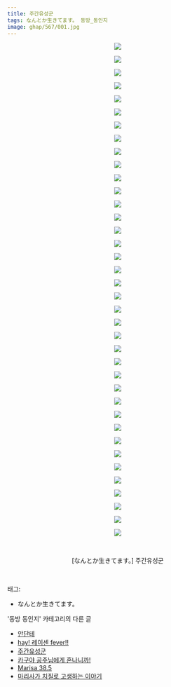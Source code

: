 ```yaml
---
title: 주간유성군
tags: なんとか生きてます。 동방_동인지
image: ghap/567/001.jpg
---
```

<div class="article">
<p style="text-align: center; clear: none; float: none;"><img src="{{ site.nasurl }}/ghap/567/001.jpg"/></p>
<p style="text-align: center; clear: none; float: none;"><img src="{{ site.nasurl }}/ghap/567/002.jpg"/></p>
<p style="text-align: center; clear: none; float: none;"><img src="{{ site.nasurl }}/ghap/567/003.jpg"/></p>
<p style="text-align: center; clear: none; float: none;"><img src="{{ site.nasurl }}/ghap/567/004.jpg"/></p>
<p style="text-align: center; clear: none; float: none;"><img src="{{ site.nasurl }}/ghap/567/005.jpg"/></p>
<p style="text-align: center; clear: none; float: none;"><img src="{{ site.nasurl }}/ghap/567/006.jpg"/></p>
<p style="text-align: center; clear: none; float: none;"><img src="{{ site.nasurl }}/ghap/567/007.jpg"/></p>
<p style="text-align: center; clear: none; float: none;"><img src="{{ site.nasurl }}/ghap/567/008.jpg"/></p>
<p style="text-align: center; clear: none; float: none;"><img src="{{ site.nasurl }}/ghap/567/009.jpg"/></p>
<p style="text-align: center; clear: none; float: none;"><img src="{{ site.nasurl }}/ghap/567/010.jpg"/></p>
<p style="text-align: center; clear: none; float: none;"><img src="{{ site.nasurl }}/ghap/567/011.jpg"/></p>
<p style="text-align: center; clear: none; float: none;"><img src="{{ site.nasurl }}/ghap/567/012.jpg"/></p>
<p style="text-align: center; clear: none; float: none;"><img src="{{ site.nasurl }}/ghap/567/013.jpg"/></p>
<p style="text-align: center; clear: none; float: none;"><img src="{{ site.nasurl }}/ghap/567/014.jpg"/></p>
<p style="text-align: center; clear: none; float: none;"><img src="{{ site.nasurl }}/ghap/567/015.jpg"/></p>
<p style="text-align: center; clear: none; float: none;"><img src="{{ site.nasurl }}/ghap/567/016.jpg"/></p>
<p style="text-align: center; clear: none; float: none;"><img src="{{ site.nasurl }}/ghap/567/017.jpg"/></p>
<p style="text-align: center; clear: none; float: none;"><img src="{{ site.nasurl }}/ghap/567/018.jpg"/></p>
<p style="text-align: center; clear: none; float: none;"><img src="{{ site.nasurl }}/ghap/567/019.jpg"/></p>
<p style="text-align: center; clear: none; float: none;"><img src="{{ site.nasurl }}/ghap/567/020.jpg"/></p>
<p style="text-align: center; clear: none; float: none;"><img src="{{ site.nasurl }}/ghap/567/021.jpg"/></p>
<p style="text-align: center; clear: none; float: none;"><img src="{{ site.nasurl }}/ghap/567/022.jpg"/></p>
<p style="text-align: center; clear: none; float: none;"><img src="{{ site.nasurl }}/ghap/567/023.jpg"/></p>
<p style="text-align: center; clear: none; float: none;"><img src="{{ site.nasurl }}/ghap/567/024.jpg"/></p>
<p style="text-align: center; clear: none; float: none;"><img src="{{ site.nasurl }}/ghap/567/025.jpg"/></p>
<p style="text-align: center; clear: none; float: none;"><img src="{{ site.nasurl }}/ghap/567/026.jpg"/></p>
<p style="text-align: center; clear: none; float: none;"><img src="{{ site.nasurl }}/ghap/567/027.jpg"/></p>
<p style="text-align: center; clear: none; float: none;"><img src="{{ site.nasurl }}/ghap/567/028.jpg"/></p>
<p style="text-align: center; clear: none; float: none;"><img src="{{ site.nasurl }}/ghap/567/029.jpg"/></p>
<p style="text-align: center; clear: none; float: none;"><img src="{{ site.nasurl }}/ghap/567/030.jpg"/></p>
<p style="text-align: center; clear: none; float: none;"><img src="{{ site.nasurl }}/ghap/567/031.jpg"/></p>
<p style="text-align: center; clear: none; float: none;"><img src="{{ site.nasurl }}/ghap/567/032.jpg"/></p>
<p style="text-align: center; clear: none; float: none;"><img src="{{ site.nasurl }}/ghap/567/033.jpg"/></p>
<p style="text-align: center; clear: none; float: none;"><img src="{{ site.nasurl }}/ghap/567/034.jpg"/></p>
<p style="text-align: center; clear: none; float: none;"><img src="{{ site.nasurl }}/ghap/567/035.jpg"/></p>
<p style="text-align: center; clear: none; float: none;"><img src="{{ site.nasurl }}/ghap/567/036.jpg"/></p>
<p style="text-align: center; clear: none; float: none;"><img src="{{ site.nasurl }}/ghap/567/037.jpg"/></p>
<p style="text-align: center; clear: none; float: none;"><img src="{{ site.nasurl }}/ghap/567/038.jpg"/></p>
<p style="text-align: center; clear: none; float: none;"><br/></p>
<p style="text-align: center; clear: none; float: none;">[なんとか生きてます。] 주간유성군</p>
<p><br/></p>
</div><div class="tagTrail">
<p>태그: </p>
<ul>
<li>なんとか生きてます。</li>
</ul>
</div><div class="another">
<p>'동방 동인지' 카테고리의 다른 글</p>
<ul>
<li><a href="/2016-06-26-ghap_569">안단테</a></li>
<li><a href="/2016-06-26-ghap_568">hay! 레이센 fever!!</a></li>
<li><a href="/2016-06-26-ghap_567">주간유성군</a></li>
<li><a href="/2016-06-26-ghap_566">카구야 공주님에게 혼나니까!</a></li>
<li><a href="/2016-06-26-ghap_565">Marisa 38.5</a></li>
<li><a href="/2016-06-26-ghap_564">마리사가 치질로 고생하는 이야기</a></li>
</ul>
</div><div class="cb_module cb_fluid">
<div class="cb_wrt cb_profile">
</div><!-- commentList close -->
</div>